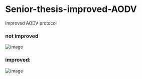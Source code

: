 # Senior-thesis-improved-AODV
Improved AODV protocol


### not improved

![image](https://github.com/Depth-monster/Senior-thesis-improved-AODV/assets/122405130/889119ef-e739-4be5-a47b-d0ea61bd8a9e)


### improved:

![image](https://github.com/Depth-monster/Senior-thesis-improved-AODV/assets/122405130/8ce8fd9e-fc7f-4b05-916a-b9b21808a754)
